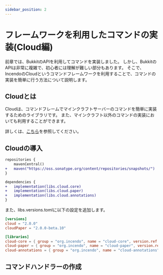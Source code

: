 ```yaml
---
sidebar_position: 2
---
```


# フレームワークを利用したコマンドの実装(Cloud編)

前章では、BukkitのAPIを利用してコマンドを実装しました。
しかし、BukkitのAPIは非常に複雑で、初心者には理解が難しい部分もあります。
そこで、IncendoのCloudというコマンドフレームワークを利用することで、コマンドの実装を簡単に行う方法について説明します。

## Cloudとは

Cloudは、コマンドフレームでマインクラフトサーバーのコマンドを簡単に実装するためのライブラリです。
また、マインクラフト以外のコマンドの実装においても利用することができます。

詳しくは、[こちら](https://cloud.incendo.org/#)を参照してください。

## Cloudの導入

```diff title="build.gradle.kts"
repositories {
    mavenCentral()
+   maven("https://oss.sonatype.org/content/repositories/snapshots/")
}

dependencies {
+   implementation(libs.cloud.core)
+   implementation(libs.cloud.paper)
+   implementation(libs.cloud.annotations)
}
```

また、libs.versions.tomlに以下の設定を追加します。

```toml title="gradle/libs.versions.toml"
[versions]
cloud = "2.0.0"
cloudPaper = "2.0.0-beta.10"

[libraries]
cloud-core = { group = "org.incendo", name = "cloud-core", version.ref = "cloud" }
cloud-paper = { group = "org.incendo", name = "cloud-paper", version.ref = "cloudPaper" }
cloud-annotations = { group = "org.incendo", name = "cloud-annotations", version.ref = "cloud" }
```

## コマンドハンドラーの作成
